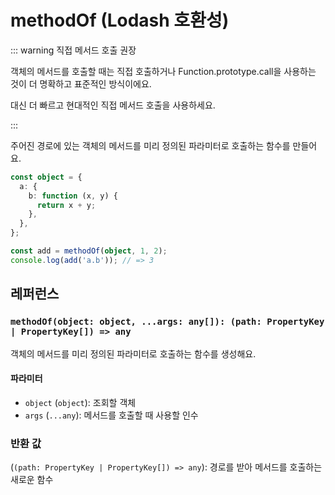 # methodOf (Lodash 호환성)

::: warning 직접 메서드 호출 권장

객체의 메서드를 호출할 때는 직접 호출하거나 Function.prototype.call을 사용하는 것이 더 명확하고 표준적인 방식이에요.

대신 더 빠르고 현대적인 직접 메서드 호출을 사용하세요.

:::

주어진 경로에 있는 객체의 메서드를 미리 정의된 파라미터로 호출하는 함수를 만들어요.

```typescript
const object = {
  a: {
    b: function (x, y) {
      return x + y;
    },
  },
};

const add = methodOf(object, 1, 2);
console.log(add('a.b')); // => 3
```

## 레퍼런스

### `methodOf(object: object, ...args: any[]): (path: PropertyKey | PropertyKey[]) => any`

객체의 메서드를 미리 정의된 파라미터로 호출하는 함수를 생성해요.

#### 파라미터

- `object` (`object`): 조회할 객체
- `args` (`...any`): 메서드를 호출할 때 사용할 인수

### 반환 값

(`(path: PropertyKey | PropertyKey[]) => any`): 경로를 받아 메서드를 호출하는 새로운 함수
